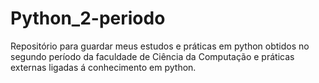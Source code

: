# Python_2-periodo
Repositório para guardar meus estudos e práticas em python obtidos no segundo período da faculdade de Ciência da Computação e práticas externas ligadas á conhecimento em python.
